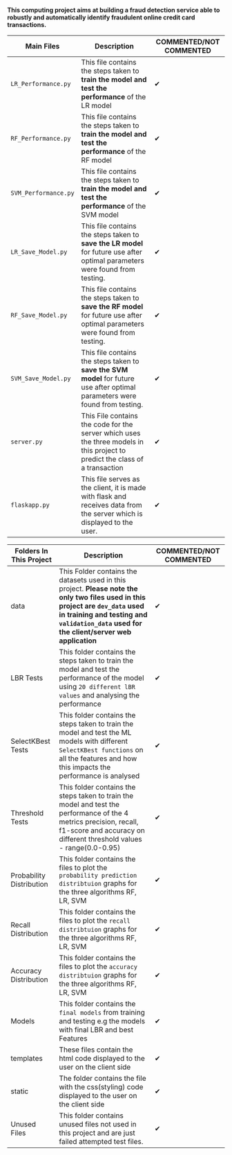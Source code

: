 **This computing project aims at building a fraud detection service able to robustly and automatically identify fraudulent online credit card transactions.**

| **Main Files** |**Description** |**COMMENTED/NOT COMMENTED** |
| --- | --- | --- |
|`LR_Performance.py`| This file contains the steps taken to **train the model and test the performance** of the LR model | ✔ |
|`RF_Performance.py`| This file contains the steps taken to **train the model and test the performance** of the RF model | ✔ |
|`SVM_Performance.py`|This file contains the steps taken to **train the model and test the performance** of the SVM model | ✔ |
|`LR_Save_Model.py`| This file contains the steps taken to **save the LR model** for future use after optimal parameters were found from testing.|  ✔ |
|`RF_Save_Model.py`| This file contains the steps taken to **save the RF model** for future use after optimal parameters were found from testing.|  ✔ |
|`SVM_Save_Model.py`| This file contains the steps taken to **save the SVM model** for future use after optimal parameters were found from testing.|  ✔ |
|`server.py`|This File contains the code for the server which uses the three models in this project to predict the class of a transaction | ✔ |
|`flaskapp.py` | This file serves as the client, it is made with flask and receives data from the server which is displayed to the user. | ✔ |

| **Folders In This Project** |**Description** |**COMMENTED/NOT COMMENTED** |
| --- | --- | --- |
|data| This Folder contains the datasets used in this project. **Please note the only two files used in this project are `dev_data` used in training and testing and `validation_data` used for the client/server web application**| ✔ |
|LBR Tests |This folder contains the steps taken to train the model and test the performance of the model using `20 different lBR values` and analysing the performance| ✔ |
|SelectKBest Tests| This folder contains the steps taken to train the model and test the ML models with different `SelectKBest functions` on all the features and how this impacts the performance is analysed | ✔ |
|Threshold Tests | This folder contains the steps taken to train the model and test the performance of the 4 metrics precision, recall, f1-score and accuracy on different threshold values - range(0.0-0.95) | ✔ |
|Probability Distribution | This folder contains the files to plot the  `probability prediction distribtuion` graphs for the three algorithms RF, LR, SVM | ✔ |
|Recall Distribution | This folder contains the files to plot the `recall distribtuion` graphs for the three algorithms RF, LR, SVM | ✔ |
|Accuracy Distribution | This folder contains the files to plot the `accuracy distribtuion` graphs for the three algorithms RF, LR, SVM | ✔ |
|Models | This folder contains the `final models` from training and testing e.g the models with final LBR and best Features | ✔ |
|templates | These files contain the html code displayed to the user on the client side | ✔ |
|static | The folder contains the file with the css(styling) code displayed to the user on the client side | ✔ |
|Unused Files | This folder contains unused files not used in this project and are just failed attempted test files. | ✔ |